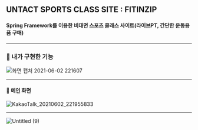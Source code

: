 ## UNTACT SPORTS CLASS SITE : FITINZIP
#### Spring Framework를 이용한 비대면 스포츠 클래스 사이트(라이브PT, 간단한 운동용품 구매)

-----------
### 📍 내가 구현한 기능
![화면 캡처 2021-06-02 221607](https://user-images.githubusercontent.com/73566078/120486577-28435200-c3f0-11eb-99d5-8487425e2f40.png)

---------
#### 📍 메인 화면
![KakaoTalk_20210602_221955833](https://user-images.githubusercontent.com/73566078/120487508-ff6f8c80-c3f0-11eb-9557-7476af3844e1.png)

-----------

![Untitled (9)](https://user-images.githubusercontent.com/73566078/120486277-de5a6c00-c3ef-11eb-99bc-23fd95b1b26d.png)
